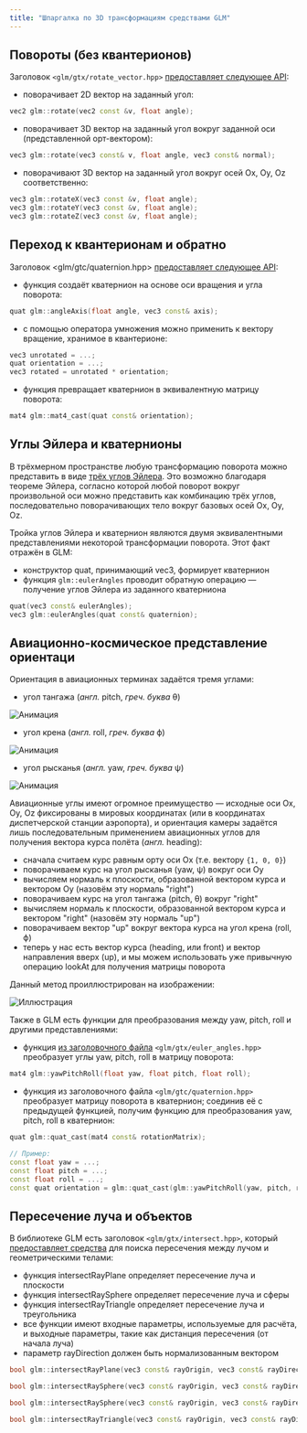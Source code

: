 ```yaml
---
title: "Шпаргалка по 3D трансформациям средствами GLM"
---
```


## Повороты (без квантерионов)

Заголовок `<glm/gtx/rotate_vector.hpp>` [предоставляет следующее API](http://glm.g-truc.net/0.9.8/api/a00224.html):

- поворачивает 2D вектор на заданный угол:

```cpp
vec2 glm::rotate(vec2 const &v, float angle);
```

- поворачивает 3D вектор на заданный угол вокруг заданной оси (представленной орт-вектором):

```cpp
vec3 glm::rotate(vec3 const& v, float angle, vec3 const& normal);
```

- поворачивают 3D вектор на заданный угол вокруг осей Ox, Oy, Oz соответственно:

```cpp
vec3 glm::rotateX(vec3 const &v, float angle);
vec3 glm::rotateY(vec3 const &v, float angle);
vec3 glm::rotateZ(vec3 const &v, float angle);
```

## Переход к квантерионам и обратно

Заголовок <glm/gtc/quaternion.hpp> [предоставляет следующее API](http://glm.g-truc.net/0.9.8/api/a00172.html):

- функция создаёт кватернион на основе оси вращения и угла поворота:

```cpp
quat glm::angleAxis(float angle, vec3 const& axis);
```

- с помощью оператора умножения можно применить к вектору вращение, хранимое в квантерионе:

```cpp
vec3 unrotated = ...;
quat orientation = ...;
vec3 rotated = unrotated * orientation;
```

- функция превращает кватернион в эквивалентную матрицу поворота:

```cpp
mat4 glm::mat4_cast(quat const& orientation);
```

## Углы Эйлера и кватернионы

В трёхмерном пространстве любую трансформацию поворота можно представить в виде [трёх углов Эйлера](https://ru.wikipedia.org/wiki/%D0%A3%D0%B3%D0%BB%D1%8B_%D0%AD%D0%B9%D0%BB%D0%B5%D1%80%D0%B0). Это возможно благодаря теореме Эйлера, согласно которой любой поворот вокруг произвольной оси можно представить как комбинацию трёх углов, последовательно поворачивающих тело вокруг базовых осей Ox, Oy, Oz.

Тройка углов Эйлера и кватернион являются двумя эквивалентными представлениями некоторой трансформации поворота. Этот факт отражён в GLM:

- конструктор quat, принимающий vec3, формирует кватернион
- функция `glm::eulerAngles` проводит обратную операцию &mdash; получение углов Эйлера из заданного кватерниона

```cpp
quat(vec3 const& eulerAngles);
vec3 glm::eulerAngles(quat const& quaternion);
```

## Авиационно-космическое представление ориентаци

Ориентация в авиационных терминах задаётся тремя углами:

- угол тангажа (*англ.* pitch, *греч. буква* θ)

![Анимация](figures/Aileron_pitch.gif)

- угол крена (*англ.* roll, *греч. буква* ϕ)

![Анимация](figures/Aileron_roll.gif)

- угол рысканья (*англ.* yaw, *греч. буква* ψ)

![Анимация](figures/Aileron_yaw.gif)

Авиационные углы имеют огромное преимущество &mdash; исходные оси Ox, Oy, Oz фиксированы в мировых координатах (или в координатах диспетчерской станции аэропорта), и ориентация камеры задаётся лишь последовательным применением авиационных углов для получения вектора курса полёта (*англ.* heading):

- сначала считаем курс равным орту оси Ox (т.е. вектору `{1, 0, 0}`)
- поворачиваем курс на угол рысканья (yaw, ψ) вокруг оси Oy
- вычисляем нормаль к плоскости, образованной вектором курса и вектором Oy (назовём эту нормаль "right")
- поворачиваем курс на угол тангажа (pitch, θ) вокруг "right"
- вычисляем нормаль к плоскости, образованной вектором курса и вектором "right" (назовём эту нормаль "up")
- поворачиваем вектор "up" вокруг вектора курса на угол крена (roll, ϕ)
- теперь у нас есть вектор курса (heading, или front) и вектор направления вверх (up), и мы можем использовать уже привычную операцию lookAt для получения матрицы поворота

Данный метод проиллюстрирован на изображении:

![Иллюстрация](figures/Plane_with_ENU_embedded_axes.svg)

Также в GLM есть функции для преобразования между yaw, pitch, roll и другими представлениями:

- функция [из заголовочного файла](http://glm.g-truc.net/0.9.8/api/a00190.html) `<glm/gtx/euler_angles.hpp>` преобразует углы yaw, pitch, roll в матрицу поворота:

```cpp
mat4 glm::yawPitchRoll(float yaw, float pitch, float roll);
```

- функция из заголовочного файла `<glm/gtc/quaternion.hpp>` преобразует матрицу поворота в кватернион; соединив её с предыдущей функцией, получим функцию для преобразования yaw, pitch, roll в кватернион:

```cpp
quat glm::quat_cast(mat4 const& rotationMatrix);

// Пример:
const float yaw = ...;
const float pitch = ...;
const float roll = ...;
const quat orientation = glm::quat_cast(glm::yawPitchRoll(yaw, pitch, roll));
```

## Пересечение луча и объектов

В библиотеке GLM есть заголовок `<glm/gtx/intersect.hpp>`, который [предоставляет средства](http://glm.g-truc.net/0.9.8/api/a00200.html) для поиска пересечения между лучом и геометрическими телами:

- функция intersectRayPlane определяет пересечение луча и плоскости
- функция intersectRaySphere определяет пересечение луча и сферы
- функция intersectRayTriangle определяет пересечение луча и треугольника
- все функции имеют входные параметры, используемые для расчёта, и выходные параметры, такие как дистанция пересечения (от начала луча)
- параметр rayDirection должен быть нормализованным вектором

```cpp
bool glm::intersectRayPlane(vec3 const& rayOrigin, vec3 const& rayDirection, vec3 const& planeOrigin, vec3 const& planeNormal, float &intersectionDistance);

bool glm::intersectRaySphere(vec3 const& rayOrigin, vec3 const& rayDirection, vec3 const& sphereCenter, float sphereRadiusSquare, float &intersectionDistance);

bool glm::intersectRaySphere(vec3 const& rayOrigin, vec3 const& rayDirection, vec3 const& sphereCenter, float sphereRadiusSquare, vec3 &intersectionPosition, vec3 &intersectionNormal);

bool glm::intersectRayTriangle(vec3 const& rayOrigin, vec3 const& rayDirection, vec3 const& vert0, vec3 const& vert1, vec3 const& vert2, float &baryPosition);
```
